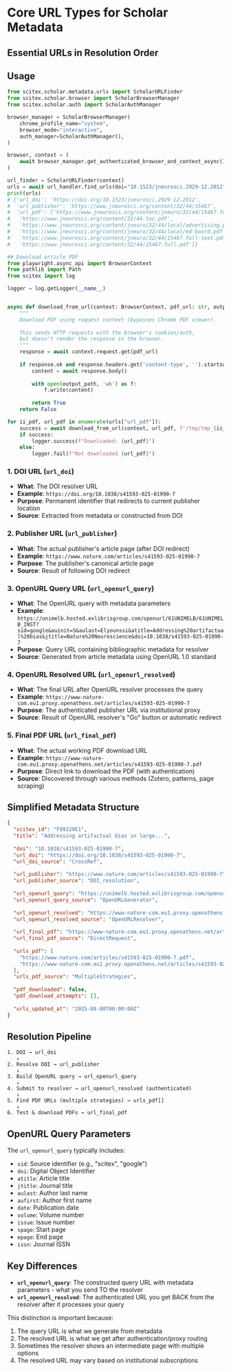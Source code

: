 <!-- ---
!-- Timestamp: 2025-08-08 08:37:40
!-- Author: ywatanabe
!-- File: /home/ywatanabe/proj/scitex_repo/src/scitex/scholar/metadata/urls/CORE_URL_TYPES.md
!-- --- -->

# Core URL Types for Scholar Metadata

## Essential URLs in Resolution Order

## Usage

``` python
from scitex.scholar.metadata.urls import ScholarURLFinder
from scitex.scholar.browser import ScholarBrowserManager
from scitex.scholar.auth import ScholarAuthManager

browser_manager = ScholarBrowserManager(
    chrome_profile_name="system",
    browser_mode="interactive",
    auth_manager=ScholarAuthManager(),
)

browser, context = (
    await browser_manager.get_authenticated_browser_and_context_async()
)

url_finder = ScholarURLFinder(context)
urls = await url_handler.find_urls(doi="10.1523/jneurosci.2929-12.2012")
print(urls)
# {'url_doi': 'https://doi.org/10.1523/jneurosci.2929-12.2012',
#  'url_publisher': 'https://www.jneurosci.org/content/32/44/15467',
#  'url_pdf': ['https://www.jneurosci.org/content/jneuro/32/44/15467.full.pdf',
#   'https://www.jneurosci.org/content/32/44.toc.pdf',
#   'https://www.jneurosci.org/content/jneuro/32/44/local/advertising.pdf',
#   'https://www.jneurosci.org/content/jneuro/32/44/local/ed-board.pdf',
#   'https://www.jneurosci.org/content/jneuro/32/44/15467.full-text.pdf',
#   'https://www.jneurosci.org/content/32/44/15467.full.pdf']}

## Download article PDF
from playwright.async_api import BrowserContext
from pathlib import Path
from scitex import log

logger = log.getLogger(__name__)


async def download_from_url(context: BrowserContext, pdf_url: str, output_path: Path):
    """
    Download PDF using request context (bypasses Chrome PDF viewer).
    
    This sends HTTP requests with the browser's cookies/auth,
    but doesn't render the response in the browser.
    """
    response = await context.request.get(pdf_url)
    
    if response.ok and response.headers.get('content-type', '').startswith('application/pdf'):
        content = await response.body()
        
        with open(output_path, 'wb') as f:
            f.write(content)
        
        return True
    return False

for ii_pdf, url_pdf in enumerate(urls["url_pdf"]):
    success = await download_from_url(context, url_pdf, f"/tmp/tmp_{ii_pdf}.pdf")
    if success:
        logger.success(f"Downloaded: {url_pdf}")
    else:
        logger.fail(f"Not downloaded {url_pdf}")


```



### 1. **DOI URL** (`url_doi`)
- **What**: The DOI resolver URL
- **Example**: `https://doi.org/10.1038/s41593-025-01990-7`
- **Purpose**: Permanent identifier that redirects to current publisher location
- **Source**: Extracted from metadata or constructed from DOI

### 2. **Publisher URL** (`url_publisher`) 
- **What**: The actual publisher's article page (after DOI redirect)
- **Example**: `https://www.nature.com/articles/s41593-025-01990-7`
- **Purpose**: The publisher's canonical article page
- **Source**: Result of following DOI redirect

### 3. **OpenURL Query URL** (`url_openurl_query`)
- **What**: The OpenURL query with metadata parameters
- **Example**: `https://unimelb.hosted.exlibrisgroup.com/openurl/61UNIMELB/61UNIMELB_INST?sid=google&auinit=S&aulast=Elyounssi&atitle=Addressing%20artifactual%20bias&jtitle=Nature%20Neuroscience&doi=10.1038/s41593-025-01990-7`
- **Purpose**: Query URL containing bibliographic metadata for resolver
- **Source**: Generated from article metadata using OpenURL 1.0 standard

### 4. **OpenURL Resolved URL** (`url_openurl_resolved`)
- **What**: The final URL after OpenURL resolver processes the query
- **Example**: `https://www-nature-com.eu1.proxy.openathens.net/articles/s41593-025-01990-7`
- **Purpose**: The authenticated publisher URL via institutional proxy
- **Source**: Result of OpenURL resolver's "Go" button or automatic redirect

### 5. **Final PDF URL** (`url_final_pdf`)
- **What**: The actual working PDF download URL
- **Example**: `https://www-nature-com.eu1.proxy.openathens.net/articles/s41593-025-01990-7.pdf`
- **Purpose**: Direct link to download the PDF (with authentication)
- **Source**: Discovered through various methods (Zotero, patterns, page scraping)

## Simplified Metadata Structure

```json
{
  "scitex_id": "F99329E1",
  "title": "Addressing artifactual bias in large...",
  
  "doi": "10.1038/s41593-025-01990-7",
  "url_doi": "https://doi.org/10.1038/s41593-025-01990-7",
  "url_doi_source": "CrossRef",
  
  "url_publisher": "https://www.nature.com/articles/s41593-025-01990-7",
  "url_publisher_source": "DOI_resolution",
  
  "url_openurl_query": "https://unimelb.hosted.exlibrisgroup.com/openurl/61UNIMELB/61UNIMELB_INST?sid=scitex&doi=10.1038/s41593-025-01990-7",
  "url_openurl_query_source": "OpenURLGenerator",
  
  "url_openurl_resolved": "https://www-nature-com.eu1.proxy.openathens.net/articles/s41593-025-01990-7",
  "url_openurl_resolved_source": "OpenURLResolver",
  
  "url_final_pdf": "https://www-nature-com.eu1.proxy.openathens.net/articles/s41593-025-01990-7.pdf",
  "url_final_pdf_source": "DirectRequest",
  
  "urls_pdf": [
    "https://www.nature.com/articles/s41593-025-01990-7.pdf",
    "https://www-nature-com.eu1.proxy.openathens.net/articles/s41593-025-01990-7.pdf"
  ],
  "urls_pdf_source": "MultipleStrategies",
  
  "pdf_downloaded": false,
  "pdf_download_attempts": [],
  
  "urls_updated_at": "2025-08-08T00:00:00Z"
}
```

## Resolution Pipeline

```
1. DOI → url_doi
   ↓
2. Resolve DOI → url_publisher
   ↓
3. Build OpenURL query → url_openurl_query
   ↓
4. Submit to resolver → url_openurl_resolved (authenticated)
   ↓
5. Find PDF URLs (multiple strategies) → urls_pdf[]
   ↓
6. Test & download PDFs → url_final_pdf
```

## OpenURL Query Parameters

The `url_openurl_query` typically includes:
- `sid`: Source identifier (e.g., "scitex", "google")
- `doi`: Digital Object Identifier
- `atitle`: Article title
- `jtitle`: Journal title
- `aulast`: Author last name
- `aufirst`: Author first name
- `date`: Publication date
- `volume`: Volume number
- `issue`: Issue number
- `spage`: Start page
- `epage`: End page
- `issn`: Journal ISSN

## Key Differences

- **`url_openurl_query`**: The constructed query URL with metadata parameters - what you send TO the resolver
- **`url_openurl_resolved`**: The authenticated URL you get BACK from the resolver after it processes your query

This distinction is important because:
1. The query URL is what we generate from metadata
2. The resolved URL is what we get after authentication/proxy routing
3. Sometimes the resolver shows an intermediate page with multiple options
4. The resolved URL may vary based on institutional subscriptions

<!-- EOF -->